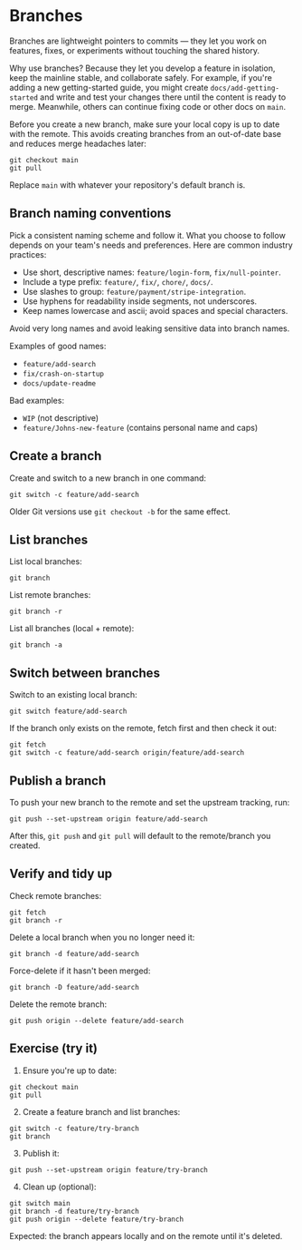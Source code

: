 # Branches

Branches are lightweight pointers to commits — they let you work on features,
fixes, or experiments without touching the shared history.

Why use branches? Because they let you develop a feature in isolation, keep the
mainline stable, and collaborate safely. For example, if you're adding a new
getting-started guide, you might create `docs/add-getting-started` and write and
test your changes there until the content is ready to merge. Meanwhile, others
can continue fixing code or other docs on `main`.

Before you create a new branch, make sure your local copy is up to date with the
remote. This avoids creating branches from an out-of-date base and reduces merge
headaches later:

```
git checkout main
git pull
```

Replace `main` with whatever your repository's default branch is.

## Branch naming conventions

Pick a consistent naming scheme and follow it. What you choose to follow depends
on your team's needs and preferences. Here are common industry practices:

- Use short, descriptive names: `feature/login-form`, `fix/null-pointer`.
- Include a type prefix: `feature/`, `fix/`, `chore/`, `docs/`.
- Use slashes to group: `feature/payment/stripe-integration`.
- Use hyphens for readability inside segments, not underscores.
- Keep names lowercase and ascii; avoid spaces and special characters.

Avoid very long names and avoid leaking sensitive data into branch names.

Examples of good names:

- `feature/add-search`
- `fix/crash-on-startup`
- `docs/update-readme`

Bad examples:

- `WIP` (not descriptive)
- `feature/Johns-new-feature` (contains personal name and caps)

## Create a branch

Create and switch to a new branch in one command:

```
git switch -c feature/add-search
```

Older Git versions use `git checkout -b` for the same effect.

## List branches

List local branches:

```
git branch
```

List remote branches:

```
git branch -r
```

List all branches (local + remote):

```
git branch -a
```

## Switch between branches

Switch to an existing local branch:

```
git switch feature/add-search
```

If the branch only exists on the remote, fetch first and then check it out:

```
git fetch
git switch -c feature/add-search origin/feature/add-search
```

## Publish a branch

To push your new branch to the remote and set the upstream tracking, run:

```
git push --set-upstream origin feature/add-search
```

After this, `git push` and `git pull` will default to the remote/branch you
created.

## Verify and tidy up

Check remote branches:

```
git fetch
git branch -r
```

Delete a local branch when you no longer need it:

```
git branch -d feature/add-search
```

Force-delete if it hasn't been merged:

```
git branch -D feature/add-search
```

Delete the remote branch:

```
git push origin --delete feature/add-search
```

## Exercise (try it)

1. Ensure you're up to date:

```
git checkout main
git pull
```

2. Create a feature branch and list branches:

```
git switch -c feature/try-branch
git branch
```

3. Publish it:

```
git push --set-upstream origin feature/try-branch
```

4. Clean up (optional):

```
git switch main
git branch -d feature/try-branch
git push origin --delete feature/try-branch
```

Expected: the branch appears locally and on the remote until it's deleted.
